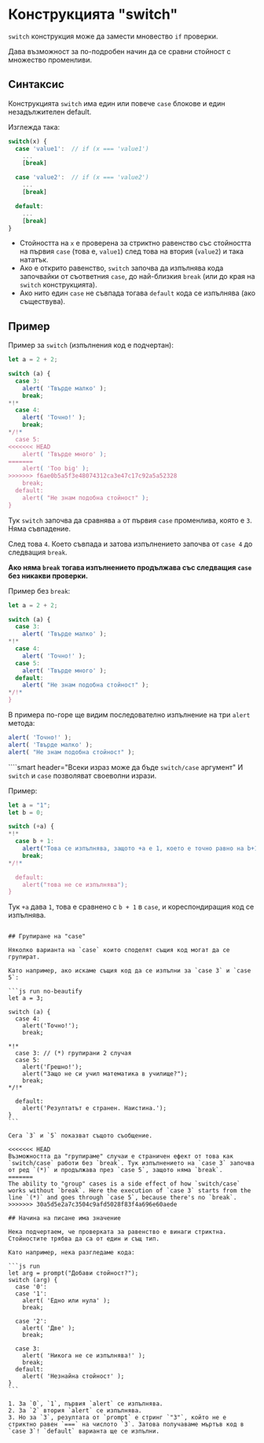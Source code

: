 # Конструкцията "switch"

`switch` конструкция може да замести мновество `if` проверки.

Дава възможност за по-подробен начин да се сравни стойност с множество променливи.

## Синтаксис

Конструкцията `switch` има един или повече `case` блокове и един незадължителен default.

Изглежда така:

```js no-beautify
switch(x) {
  case 'value1':  // if (x === 'value1')
    ...
    [break]

  case 'value2':  // if (x === 'value2')
    ...
    [break]

  default:
    ...
    [break]
}
```

- Стойността на `x` е проверена за стриктно равенство със стойността на първия `case` (това е, `value1`) след това на втория (`value2`) и така нататък.
- Ако е открито равенство, `switch` започва да изпълнява кода започвайки от съответния `case`, до най-близкия `break` (или до края на `switch` конструкцията).
- Ако нито един `case` не съвпада тогава `default` кода се изпълнява (ако съществува).

## Пример

Пример за `switch` (изпълнения код е подчертан):

```js run
let a = 2 + 2;

switch (a) {
  case 3:
    alert( 'Твърде малко' );
    break;
*!*
  case 4:
    alert( 'Точно!' );
    break;
*/!*
  case 5:
<<<<<<< HEAD
    alert( 'Твърде много' );
=======
    alert( 'Too big' );
>>>>>>> f6ae0b5a5f3e48074312ca3e47c17c92a5a52328
    break;
  default:
    alert( "Не знам подобна стойност" );
}
```

Тук `switch` започва да сравнява `a` от първия `case` променлива, която е `3`. Няма съвпадение.

След това `4`. Което съвпада и затова изпълнението започва от `case 4` до следващия `break`.

**Ако няма `break` тогава изпълнението продължава със следващия `case` без никакви проверки.**

Пример без `break`:

```js run
let a = 2 + 2;

switch (a) {
  case 3:
    alert( 'Твърде малко' );
*!*
  case 4:
    alert( 'Точно!' );
  case 5:
    alert( 'Твърде много' );
  default:
    alert( "Не знам подобна стойност" );
*/!*
}
```

В примера по-горе ще видим последователно изпълнение на три `alert` метода:

```js
alert( 'Точно!' );
alert( 'Твърде малко' );
alert( "Не знам подобна стойност" );
```

````smart header="Всеки израз може да бъде `switch/case` аргумент"
И `switch` и `case` позволяват своеволни изрази.

Пример:

```js run
let a = "1";
let b = 0;

switch (+a) {
*!*
  case b + 1:
    alert("Това се изпълнява, защото +a е 1, което е точно равно на b+1");
    break;
*/!*

  default:
    alert("това не се изпълнява");
}
```
Тук `+a` дава `1`, това е сравнено с `b + 1` в `case`, и кореспондиращия код се изпълнява.
````

## Групиране на "case"

Няколко варианта на `case` които споделят същия код могат да се групират.

Като например, ако искаме същия код да се изпълни за `case 3` и `case 5`:

```js run no-beautify
let a = 3;

switch (a) {
  case 4:
    alert('Точно!');
    break;

*!*
  case 3: // (*) групирани 2 случая
  case 5:
    alert('Грешно!');
    alert("Защо не си учил математика в училище?");
    break;
*/!*

  default:
    alert('Резултатът е странен. Наистина.');
}
```

Сега `3` и `5` показват същото съобщение.

<<<<<<< HEAD
Възможността да "групираме" случаи е страничен ефект от това как `switch/case` работи без `break`. Тук изпълнението на `case 3` започва от ред `(*)` и продължава през `case 5`, защото няма `break`.
=======
The ability to "group" cases is a side effect of how `switch/case` works without `break`. Here the execution of `case 3` starts from the line `(*)` and goes through `case 5`, because there's no `break`.
>>>>>>> 30a5d5e2a7c3504c9afd5028f83f4a696e60aede

## Начина на писане има значение

Нека подчертаем, че проверката за равенство е винаги стриктна. Стойностите трябва да са от един и същ тип.

Като например, нека разгледаме кода:

```js run
let arg = prompt("Добави стойност?");
switch (arg) {
  case '0':
  case '1':
    alert( 'Едно или нула' );
    break;

  case '2':
    alert( 'Две' );
    break;

  case 3:
    alert( 'Никога не се изпълнява!' );
    break;
  default:
    alert( 'Незнайна стойност' );
}
```

1. За `0`, `1`, първия `alert` се изпълнява.
2. За `2` втория `alert` се изпълнява.
3. Но за `3`, резултата от `prompt` е стринг `"3"`, който не е стриктно равен `===` на числото `3`. Затова получаваме мъртъв код в `case 3`! `default` варианта ще се изпълни.
